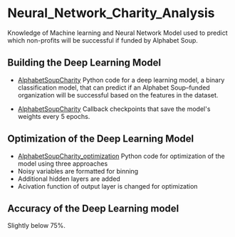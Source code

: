 # Neural_Network_Charity_Analysis
Knowledge of Machine learning and Neural Network Model used to predict which non-profits will be successful if funded by Alphabet Soup.

## Building the Deep Learning Model
- [AlphabetSoupCharity](https://github.com/MSF2141/Neural_Network_Charity_Analysis/blob/58d0ac033a4baf437d77323942b3a6066e821a48/AlphabetSoupCharity.ipynb)
Python code for a deep learning model, a binary classification model, that can predict if an Alphabet Soup–funded organization will be successful based on the features in the dataset. 

- [AlphabetSoupCharity](https://github.com/MSF2141/Neural_Network_Charity_Analysis/blob/ad4cef78fb844eb4c1ec3c05d42f55596d25acd7/AlphabetSoupCharity.h5)
Callback checkpoints that save the model's weights every 5 epochs.

## Optimization of the Deep Learning Model
- [AlphabetSoupCharity_optimization](https://github.com/MSF2141/Neural_Network_Charity_Analysis/blob/6431928dd7091aab17bc3d5fdb8b7feabcda2ba2/Optimization/AlphabetSoupCharity_optimization.ipynb)
Python code for optimization of the model using three approaches
 - Noisy variables are formatted for binning
 - Additional hidden layers are added
 - Acivation function of output layer is changed for optimization

## Accuracy of the Deep Learning model
Slightly below 75%.
